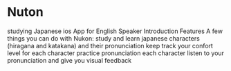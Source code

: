 # Nuton
studying Japanese ios App for English Speaker  Introduction Features A few things you can do with Nukon:  study and learn japanese characters (hiragana and katakana) and their pronunciation keep track your confort level for each character practice pronunciation each character listen to your pronunciation and give you visual feedback
